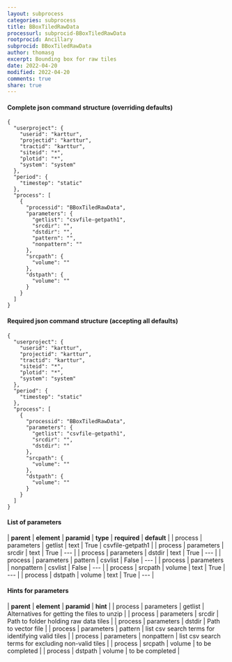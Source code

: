 ```yaml
---
layout: subprocess
categories: subprocess
title: BBoxTiledRawData
processurl: subprocid-BBoxTiledRawData
rootprocid: Ancillary
subprocid: BBoxTiledRawData
author: thomasg
excerpt: Bounding box for raw tiles
date: 2022-04-20
modified: 2022-04-20
comments: true
share: true
---
```


#### Complete json command structure (overriding defaults)
```
{
  "userproject": {
    "userid": "karttur",
    "projectid": "karttur",
    "tractid": "karttur",
    "siteid": "*",
    "plotid": "*",
    "system": "system"
  },
  "period": {
    "timestep": "static"
  },
  "process": [
    {
      "processid": "BBoxTiledRawData",
      "parameters": {
        "getlist": "csvfile-getpath1",
        "srcdir": "",
        "dstdir": "",
        "pattern": "",
        "nonpattern": ""
      },
      "srcpath": {
        "volume": ""
      },
      "dstpath": {
        "volume": ""
      }
    }
  ]
}
```
#### Required json command structure (accepting all defaults)
```
{
  "userproject": {
    "userid": "karttur",
    "projectid": "karttur",
    "tractid": "karttur",
    "siteid": "*",
    "plotid": "*",
    "system": "system"
  },
  "period": {
    "timestep": "static"
  },
  "process": [
    {
      "processid": "BBoxTiledRawData",
      "parameters": {
        "getlist": "csvfile-getpath1",
        "srcdir": "",
        "dstdir": ""
      },
      "srcpath": {
        "volume": ""
      },
      "dstpath": {
        "volume": ""
      }
    }
  ]
}
```
#### List of parameters

| **parent** | **element** | **paramid** | **type** | **required** | **default** |
| process | parameters | getlist | text | True | csvfile-getpath1 |
| process | parameters | srcdir | text | True | --- |
| process | parameters | dstdir | text | True | --- |
| process | parameters | pattern | csvlist | False | --- |
| process | parameters | nonpattern | csvlist | False | --- |
| process | srcpath | volume | text | True | --- |
| process | dstpath | volume | text | True | --- |

#### Hints for parameters

| **parent** | **element** | **paramid** | **hint** |
| process | parameters | getlist | Alternatives for getting the files to unzip |
| process | parameters | srcdir | Path to folder holding raw data tiles |
| process | parameters | dstdir | Path to vector file |
| process | parameters | pattern | list csv search terms for identifying valid tiles |
| process | parameters | nonpattern | list csv search terms for excluding non-valid tiles |
| process | srcpath | volume | to be completed |
| process | dstpath | volume | to be completed |
